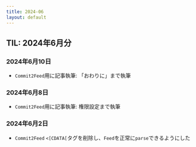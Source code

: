 ```yaml
---
title: 2024-06
layout: default
---
```


## TIL: 2024年6月分

### 2024年6月10日

- `Commit2Feed`用に記事執筆:
 「おわりに」まで執筆

### 2024年6月8日

- `Commit2Feed`用に記事執筆:
  権限設定まで執筆

### 2024年6月2日

- `Commit2Feed`
  `<[CDATA[`タグを削除し、`Feed`を正常に`parse`できるようにした
